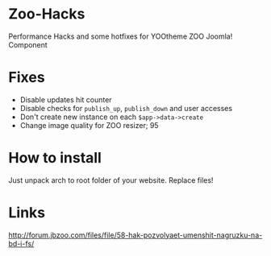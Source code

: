 # Zoo-Hacks
Performance Hacks and some hotfixes for YOOtheme ZOO Joomla! Component

# Fixes
 * Disable updates hit counter
 * Disable checks for `publish_up`, `publish_down` and user accesses
 * Don't create new instance on each `$app->data->create`
 * Change image quality for ZOO resizer; 95

# How to install
Just unpack arch to root folder of your website. Replace files!

# Links
http://forum.jbzoo.com/files/file/58-hak-pozvolyaet-umenshit-nagruzku-na-bd-i-fs/



